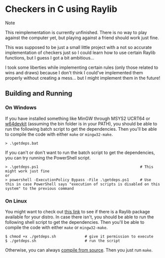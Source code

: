 # Checkers in C using Raylib

> [!NOTE]
> This reimplementation is currently unfinished. There is no way to play
> against the computer yet, but playing against a friend should work 
> just fine.

This was supposed to be just a small little project with a not so accurate implementation of checkers just so I could learn how to use certain Raylib functions, but I guess I got a bit ambitious...

I took some liberties while implementing certain rules (only those related to wins and draws) because I don't think I could've implemented them properly without creating a mess... but I might implement them in the future!

## Building and Running

### On Windows

If you have installed something like MinGW through MSYS2 UCRT64 or [w64devkit](https://github.com/skeeto/w64devkit) (assuming the bin folder is in your PATH), you should be able to run the following batch script to get the dependencies. Then you'll be able to compile the code with either `make` or `mingw32-make`.

```console
> .\getdeps.bat
```

If you can't or don't want to run the batch script to get the dependencies, you can try running the PowerShell script.

```console
> .\getdeps.ps1                                              # This might work just fine
or
> powershell -ExecutionPolicy Bypass -File .\getdeps.ps1     # Use this in case PowerShell says "execution of scripts is disabled on this system" to the previous command
```

### On Linux

You might want to check out [this link](https://github.com/raysan5/raylib/wiki/Working-on-GNU-Linux#install-on-gnu-linux) to see if there is a
Raylib package available for your distro. In case there isn't, you should be able to run the following shell script to get the dependencies. Then you'll be able to compile the code with either `make` or `mingw32-make`.

```console
$ chmod +x ./getdeps.sh             # give it permission to execute
$ ./getdeps.sh                      # run the script
```

Otherwise, you can always [compile from source](https://github.com/raysan5/raylib/wiki/Working-on-GNU-Linux). Then you just run `make`.